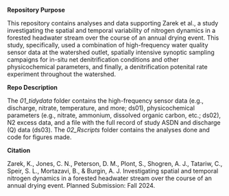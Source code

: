 **Repository Purpose**

This repository contains analyses and data supporting Zarek et al., a study investigating the spatial and temporal variability of nitrogen dynamics in a forested headwater stream over the course of an annual drying event. This study, specifically, used a combination of high-frequency water quality sensor data at the watershed outlet, spatially intensive synoptic sampling campaigns for in-situ net denitrification conditions and other physicochemical parameters, and finally, a denitrification potenital rate experiment
throughout the watershed. 

**Repo Description**

The _01_tidydata_ folder contains the high-frequency sensor data (e.g., discharge, nitrate, temperature, and more; ds01), physicochemical parameters (e.g., nitrate, ammonium, dissolved organic carbon, etc.; ds02), N2 excess data, and a file with the full record of study ASDN and discharge (Q) data (ds03). 
The _02_Rscripts_ folder contains the analyses done and code for figures made. 

**Citation**

Zarek, K., Jones, C. N., Peterson, D. M., Plont, S., Shogren, A. J., Tatariw, C., Speir, S. L., Mortazavi, B., & Burgin, A. J. Investigating spatial and temporal nitrogen dynamics in a forested headwater stream over the course of an annual drying event. Planned Submission: Fall 2024. 
